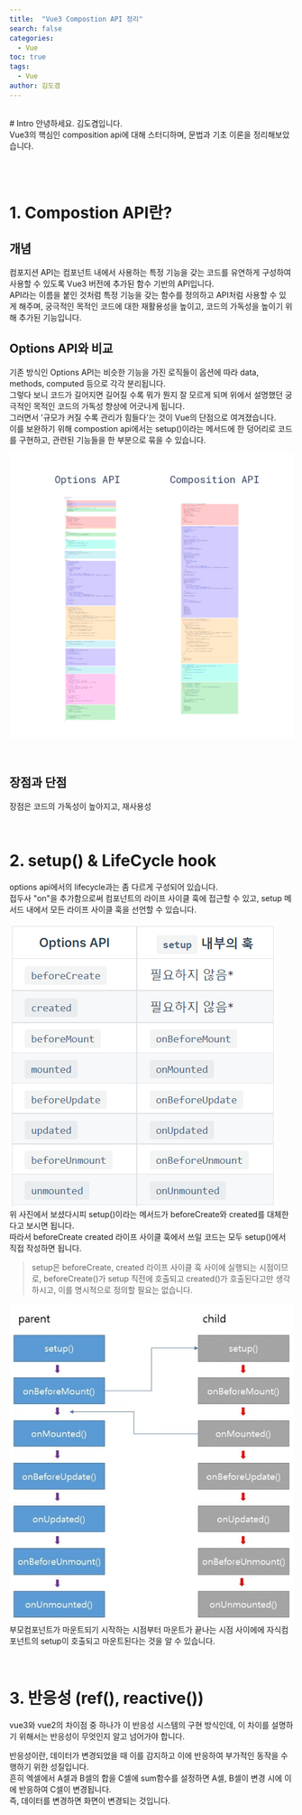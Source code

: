 ```yaml
---
title:  "Vue3 Compostion API 정리"
search: false
categories: 
  - Vue
toc: true  
tags:
  - Vue
author: 김도겸
---
```

<br>
# Intro
안녕하세요. 김도겸입니다. <br>
Vue3의 핵심인 composition api에 대해 스터디하며, 문법과 기초 이론을 정리해보았습니다.

<br><br>

# 1. Compostion API란?

## 개념
 컴포지션 API는 컴포넌트 내에서 사용하는 특정 기능을 갖는 코드를 유연하게 구성하여 사용할 수 있도록 Vue3 버전에 추가된 함수 기반의 API입니다.    
 API라는 이름을 붙인 것처럼 특정 기능을 갖는 함수를 정의하고 API처럼 사용할 수 있게 해주며, 궁극적인 목적인 코드에 대한 재활용성을 높이고, 코드의 가독성을 높이기 위해 추가된 기능입니다.

## Options API와 비교
기존 방식인 Options API는 비슷한 기능을 가진 로직들이 옵션에 따라 data, methods, computed 등으로 각각 분리됩니다.   
그렇다 보니 코드가 길어지면 길어질 수록 뭐가 뭔지 잘 모르게 되며 위에서 설명했던 궁극적인 목적인 코드의 가독성 향상에 어긋나게 됩니다.   
그러면서 '규모가 커질 수록 관리가 힘들다'는 것이 Vue의 단점으로 여겨졌습니다.   
이를 보완하기 위해 compostion api에서는 setup()이라는 메서드에 한 덩어리로 코드를 구현하고, 관련된 기능들을 한 부분으로 묶을 수 있습니다.

![Options API vs Composition API](/assets/images/vue3-composition-api/OptionsAPI_vs_CompositionAPI.png)

<br>

## 장점과 단점
장점은 코드의 가독성이 높아지고, 재사용성


<br>

# 2. setup() & LifeCycle hook

options api에서의 lifecycle과는 좀 다르게 구성되어 있습니다.   
접두사 "on"을 추가함으로써 컴포넌트의 라이프 사이클 훅에 접근할 수 있고, setup 메서드 내에서 모든 라이프 사이클 훅을 선언할 수 있습니다.

![life cycle compare](/assets/images/vue3-composition-api/lifecycle_compare.png)   
위 사진에서 보셨다시피 setup()이라는 메서드가 beforeCreate와 created를 대체한다고 보시면 됩니다.   
따라서 beforeCreate created 라이프 사이클 훅에서 쓰일 코드는 모두 setup()에서 직접 작성하면 됩니다.     

> setup은 beforeCreate, created 라이프 사이클 훅 사이에 실행되는 시점이므로, beforeCreate()가 setup 직전에 호출되고 created()가 호출된다고만 생각하시고, 이를 명시적으로 정의할 필요는 없습니다.

![composition api life cycle](/assets/images/vue3-composition-api/composiionAPI_lifecycle.jpg)   
부모컴포넌트가 마운트되기 시작하는 시점부터 마운트가 끝나는 시점 사이에에 자식컴포넌트의 setup이 호출되고 마운트된다는 것을 알 수 있습니다.


<br>

# 3. 반응성 (ref(), reactive())

vue3와 vue2의 차이점 중 하나가 이 반응성 시스템의 구현 방식인데, 
이 차이를 설명하기 위해서는 반응성이 무엇인지 알고 넘어가야 합니다.

반응성이란, 데이터가 변경되었을 때 이를 감지하고 이에 반응하여 부가적인 동작을 수행하기 위한 성질입니다.   
흔히 엑셀에서 A셀과 B셀의 합을 C셀에 sum함수를 설정하면 A셀, B셀이 변경 시에 이에 반응하여 C셀이 변경됩니다.   
즉, 데이터를 변경하면 화면이 변경되는 것입니다.